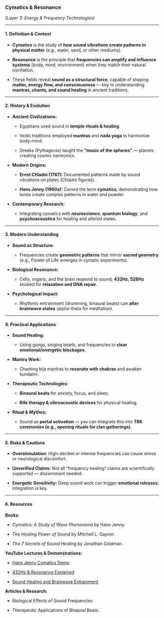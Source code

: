 ### **Cymatics & Resonance**

_(Layer 3: Energy & Frequency Technologies)_

---

#### **1. Definition & Context**

- **Cymatics** is the study of **how sound vibrations create patterns in physical matter** (e.g., water, sand, or other mediums).
    
- **Resonance** is the principle that **frequencies can amplify and influence systems** (body, mind, environment) when they match their natural oscillation.
    
- These fields reveal **sound as a structural force**, capable of shaping **matter, energy flow, and consciousness** — key to understanding **mantras, chants, and sound healing** in ancient traditions.
    

---

#### **2. History & Evolution**

- **Ancient Civilizations:**
    
    - Egyptians used sound in **temple rituals & healing**.
        
    - Vedic traditions employed **mantras** and **nada yoga** to harmonize body-mind.
        
    - Greeks (Pythagoras) taught the **“music of the spheres”** — planets creating cosmic harmonics.
        
- **Modern Origins:**
    
    - **Ernst Chladni (1787):** Documented patterns made by sound vibrations on plates (Chladni figures).
        
    - **Hans Jenny (1960s):** Coined the term **cymatics**, demonstrating how tones create complex patterns in water and powder.
        
- **Contemporary Research:**
    
    - Integrating cymatics with **neuroscience**, **quantum biology**, and **psychoacoustics** for healing and altered states.
        

---

#### **3. Modern Understanding**

- **Sound as Structure:**
    
    - Frequencies create **geometric patterns** that mirror **sacred geometry** (e.g., Flower of Life emerges in cymatic experiments).
        
- **Biological Resonance:**
    
    - Cells, organs, and the brain respond to sound; **432Hz, 528Hz** studied for **relaxation and DNA repair**.
        
- **Psychological Impact:**
    
    - Rhythmic entrainment (drumming, binaural beats) can **alter brainwave states** (alpha-theta for meditation).
        

---

#### **4. Practical Applications**

- **Sound Healing:**
    
    - Using gongs, singing bowls, and frequencies to **clear emotional/energetic blockages**.
        
- **Mantra Work:**
    
    - Chanting bija mantras to **resonate with chakras** and awaken kundalini.
        
- **Therapeutic Technologies:**
    
    - **Binaural beats** for anxiety, focus, and sleep.
        
    - **Rife therapy & vibroacoustic devices** for physical healing.
        
- **Ritual & Mythos:**
    
    - Sound as **portal activation** — you can integrate this into **TRK ceremonies (e.g., opening rituals for clan gatherings)**.
        

---

#### **5. Risks & Cautions**

- **Overstimulation:** High-decibel or intense frequencies can cause stress or neurological discomfort.
    
- **Unverified Claims:** Not all “frequency healing” claims are scientifically supported — discernment needed.
    
- **Energetic Sensitivity:** Deep sound work can trigger **emotional releases**; integration is key.
    

---

#### **6. Resources**

**Books:**

- _Cymatics: A Study of Wave Phenomena_ by Hans Jenny.
    
- _The Healing Power of Sound_ by Mitchell L. Gaynor.
    
- _The 7 Secrets of Sound Healing_ by Jonathan Goldman.
    

**YouTube Lectures & Demonstrations:**

- [Hans Jenny Cymatics Demo](https://www.youtube.com/watch?v=Qf0t4qIVWF4)
    
- [432Hz & Resonance Explained](https://www.youtube.com/watch?v=1HZw7cPWWU0)
    
- [Sound Healing and Brainwave Entrainment](https://www.youtube.com/watch?v=IuBxD6hhz3o)
    

**Articles & Research:**

- Biological Effects of Sound Frequencies
    
- Therapeutic Applications of Binaural Beats.